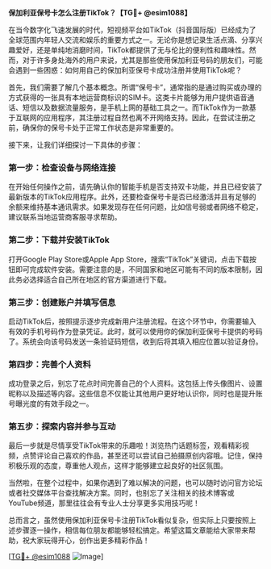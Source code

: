 **保加利亚保号卡怎么注册TikTok？【TG💪+ @esim1088】**

在当今数字化飞速发展的时代，短视频平台如TikTok（抖音国际版）已经成为了全球范围内年轻人交流和娱乐的重要方式之一。无论你是想记录生活点滴、分享兴趣爱好，还是单纯地消磨时间，TikTok都提供了无与伦比的便利性和趣味性。然而，对于许多身处海外的用户来说，尤其是那些使用保加利亚号码的朋友们，可能会遇到一些困惑：如何用自己的保加利亚保号卡成功注册并使用TikTok呢？

首先，我们需要了解几个基本概念。所谓“保号卡”，通常指的是通过购买或办理的方式获得的一张具有本地运营商标识的SIM卡。这类卡片能够为用户提供语音通话、短信以及数据流量服务，是手机上网的基础工具之一。而TikTok作为一款基于互联网的应用程序，其注册过程自然也离不开网络支持。因此，在尝试注册之前，确保你的保号卡处于正常工作状态是非常重要的。

接下来，让我们详细探讨一下具体的步骤：

### 第一步：检查设备与网络连接

在开始任何操作之前，请先确认你的智能手机是否支持双卡功能，并且已经安装了最新版本的TikTok应用程序。此外，还要检查保号卡是否已经激活并且有足够的余额来维持基本通讯需求。如果发现存在任何问题，比如信号弱或者网络不稳定，建议联系当地运营商客服寻求帮助。

### 第二步：下载并安装TikTok

打开Google Play Store或Apple App Store，搜索“TikTok”关键词，点击下载按钮即可完成软件安装。需要注意的是，不同国家和地区可能有不同的版本限制，因此务必选择适合自己所在地区的官方渠道进行下载。

### 第三步：创建账户并填写信息

启动TikTok后，按照提示逐步完成新用户注册流程。在这个环节中，你需要输入有效的手机号码作为登录凭证。此时，就可以使用你的保加利亚保号卡提供的号码了。系统会向该号码发送一条验证码短信，收到后将其填入相应位置以验证身份。

### 第四步：完善个人资料

成功登录之后，别忘了花点时间完善自己的个人资料。这包括上传头像图片、设置昵称以及描述等内容。这些信息不仅能让其他用户更好地认识你，同时也是提升账号曝光度的有效手段之一。

### 第五步：探索内容并参与互动

最后一步就是尽情享受TikTok带来的乐趣啦！浏览热门话题标签，观看精彩视频，点赞评论自己喜欢的作品，甚至还可以尝试自己拍摄原创内容哦。记住，保持积极乐观的态度，尊重他人观点，这样才能够建立起良好的社区氛围。

当然啦，在整个过程中，如果你遇到了难以解决的问题，也可以随时访问官方论坛或者社交媒体平台查找解决方案。同时，也别忘了关注相关的技术博客或YouTube频道，那里往往会有专业人士分享更多实用技巧呢！

总而言之，虽然使用保加利亚保号卡注册TikTok看似复杂，但实际上只要按照上述步骤逐一操作，相信每位朋友都能够轻松搞定。希望这篇文章能给大家带来帮助，祝大家玩得开心，创作出更多精彩作品！

[[TG💪+ @esim1088](https://t.me/s/esim1088) ![Image](https://i.postimg.cc/4NQfJmqS/Snipaste-2025-05-13-00-14-12.png)]